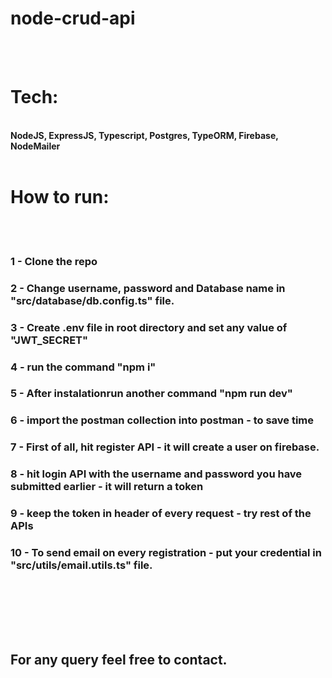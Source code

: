 # node-crud-api
<br>
<br>

# Tech:
<br>
<b> NodeJS, ExpressJS, Typescript, Postgres, TypeORM, Firebase, NodeMailer<b> 
<br>
<br>

# How to run:
<br>
<br>
<h3> 1 - Clone the repo
<br>
<h3>2 - Change username, password and Database name in "src/database/db.config.ts" file.
<br>
<h3>3 - Create .env file in root directory and set any value of "JWT_SECRET"
<br>
<h3>4 - run the command "npm i"
<br>
<h3>5 - After instalationrun another command "npm run dev"
<br>
<h3>6 - import the postman collection into postman - to save time
<br>
<h3>7 - First of all, hit register API - it will create a user on firebase.
<br>
<h3>8 - hit login API with the username and password you have submitted earlier - it will return a token
<br>
<h3>9 - keep the token in header of every request - try rest of the APIs
<br>
<h3>10 - To send email on every registration - put your credential in "src/utils/email.utils.ts" file.
<br>
<br>
<br>
<br>
<br>
<br>
<h2>For any query feel free to contact.
